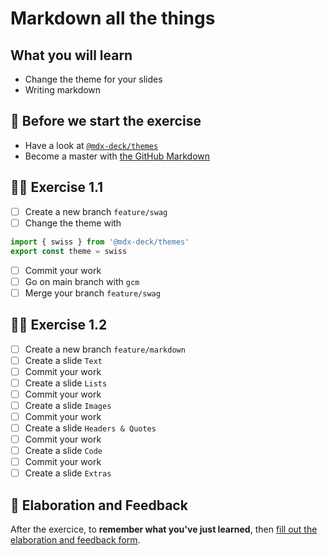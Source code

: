 # Markdown all the things

## What you will learn

- Change the theme for your slides
- Writing markdown

## 👾 Before we start the exercise

- Have a look at [`@mdx-deck/themes`](https://github.com/jxnblk/mdx-deck/blob/master/docs/themes.md)
- Become a master with [the GitHub Markdown](https://guides.github.com/features/mastering-markdown/)

## 👨‍🚀 Exercise 1.1

- [ ] Create a new branch `feature/swag`
- [ ] Change the theme with

```javascript
import { swiss } from '@mdx-deck/themes'
export const theme = swiss
```

- [ ] Commit your work
- [ ] Go on main branch with `gcm`
- [ ] Merge your branch `feature/swag`

## 👨‍🚀 Exercise 1.2

- [ ] Create a new branch `feature/markdown`
- [ ] Create a slide `Text`
- [ ] Commit your work
- [ ] Create a slide `Lists`
- [ ] Commit your work
- [ ] Create a slide `Images`
- [ ] Commit your work
- [ ] Create a slide `Headers & Quotes`
- [ ] Commit your work
- [ ] Create a slide `Code`
- [ ] Commit your work
- [ ] Create a slide `Extras`

## 🏅 Elaboration and Feedback

After the exercice, to __remember what you've just learned__, then [fill out the elaboration and feedback form](https://airtable.com/shrBuZqOJL5UeLLF1?prefill_Name=GitHub%20102&prefill_Exercice=01).
